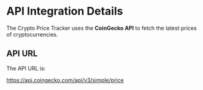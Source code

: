 # API Integration Details

The Crypto Price Tracker uses the **CoinGecko API** to fetch the latest prices of cryptocurrencies.

## API URL
The API URL is:

https://api.coingecko.com/api/v3/simple/price